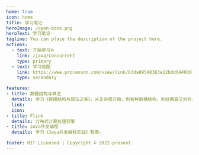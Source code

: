```yaml
---
home: true
icon: home
title: 学习笔记
heroImage: /open-book.png
heroText: 学习笔记
tagline: You can place the description of the project here.
actions:
  - text: 开始学习⛵
    link: /java/concurrent
    type: primary
  - text: 学习地图
    link: https://www.processon.com/view/link/63da89548363e12bdd644930
    type: secondary

features:
- title: 数据结构与算法
  details: 学习《数据结构与算法之美》，从复杂度开始，到各种数据结构，到经典算法分析，再到力扣刷题~
  link:
  icon:
- title: Flink
  details: 分布式计算处理引擎
- title: Java并发编程
  details: 学习《Java并发编程实战》有感~

footer: MIT Licensed | Copyright © 2022-present
---
```


